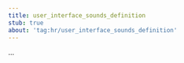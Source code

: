 ```yaml
---
title: user_interface_sounds_definition
stub: true
about: 'tag:hr/user_interface_sounds_definition'
---
```

...

